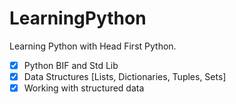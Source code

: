 # LearningPython
Learning Python with Head First Python.

- [x] Python BIF and Std Lib 
- [x] Data Structures [Lists, Dictionaries, Tuples, Sets]
- [x] Working with structured data
